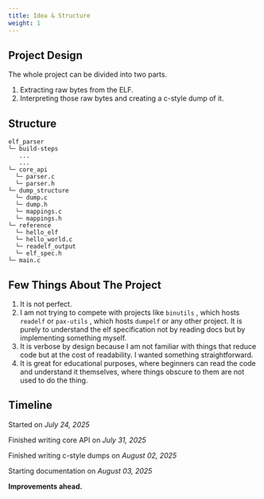 ```yaml
---
title: Idea & Structure
weight: 1
---
```


## Project Design

The whole project can be divided into two parts.

1. Extracting raw bytes from the ELF.
2. Interpreting those raw bytes and creating a c-style dump of it.

## Structure

```
elf_parser
└─ build-steps
   ...
   ...
└─ core_api
  └─ parser.c
  └─ parser.h
└─ dump_structure
  └─ dump.c
  └─ dump.h
  └─ mappings.c
  └─ mappings.h
└─ reference
  └─ hello_elf
  └─ hello_world.c
  └─ readelf_output
  └─ elf_spec.h
└─ main.c
```

## Few Things About The Project

1. It is not perfect.
2. I am not trying to compete with projects like `binutils` , which hosts `readelf` or `pax-utils` , which hosts `dumpelf` or any other project. It is purely to understand the elf specification not by reading docs but by implementing something myself.
3. It is verbose by design because I am not familiar with things that reduce code but at the cost of readability. I wanted something straightforward.
4. It is great for educational purposes, where beginners can read the code and understand it themselves, where things obscure to them are not used to do the thing.

## Timeline

Started on _July 24, 2025_

Finished writing core API on _July 31, 2025_

Finished writing c-style dumps on _August 02, 2025_

Starting documentation on _August 03, 2025_

**Improvements ahead.**